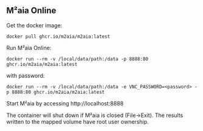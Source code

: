 M²aia Online
-----------

Get the docker image:

```docker pull ghcr.io/m2aia/m2aia:latest```

Run M²aia Online:

```docker run --rm -v /local/data/path:/data -p 8888:80 ghcr.io/m2aia/m2aia:latest```

with password:

```docker run --rm -v /local/data/path:/data -e VNC_PASSWORD=<password> -p 8888:80 ghcr.io/m2aia/m2aia:latest```

Start M²aia by accessing http://localhost:8888

The container will shut down if M²aia is closed (File->Exit).
The results written to the mapped volume have root user ownership.